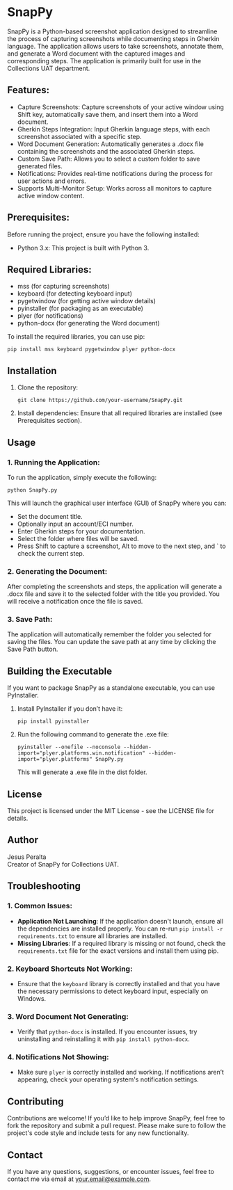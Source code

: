 <h1>SnapPy</h1>

<p>SnapPy is a Python-based screenshot application designed to streamline the process of capturing screenshots while documenting steps in Gherkin language. The application allows users to take screenshots, annotate them, and generate a Word document with the captured images and corresponding steps. The application is primarily built for use in the Collections UAT department.</p>

<h2>Features:</h2>
<ul>
    <li>Capture Screenshots: Capture screenshots of your active window using Shift key, automatically save them, and insert them into a Word document.</li>
    <li>Gherkin Steps Integration: Input Gherkin language steps, with each screenshot associated with a specific step.</li>
    <li>Word Document Generation: Automatically generates a .docx file containing the screenshots and the associated Gherkin steps.</li>
    <li>Custom Save Path: Allows you to select a custom folder to save generated files.</li>
    <li>Notifications: Provides real-time notifications during the process for user actions and errors.</li>
    <li>Supports Multi-Monitor Setup: Works across all monitors to capture active window content.</li>
</ul>

<h2>Prerequisites:</h2>
<p>Before running the project, ensure you have the following installed:</p>
<ul>
    <li>Python 3.x: This project is built with Python 3.</li>
</ul>

<h2>Required Libraries:</h2>
<ul>
    <li>mss (for capturing screenshots)</li>
    <li>keyboard (for detecting keyboard input)</li>
    <li>pygetwindow (for getting active window details)</li>
    <li>pyinstaller (for packaging as an executable)</li>
    <li>plyer (for notifications)</li>
    <li>python-docx (for generating the Word document)</li>
</ul>

<p>To install the required libraries, you can use pip:</p>
<pre><code>pip install mss keyboard pygetwindow plyer python-docx</code></pre>

<h2>Installation</h2>
<ol>
    <li>
        Clone the repository:
        <pre><code>git clone https://github.com/your-username/SnapPy.git</code></pre>
    </li>
    <li>
        Install dependencies: Ensure that all required libraries are installed (see Prerequisites section).
    </li>
</ol>

<h2>Usage</h2>

<h3>1. Running the Application:</h3>
<p>To run the application, simply execute the following:</p>
<pre><code>python SnapPy.py</code></pre>
<p>This will launch the graphical user interface (GUI) of SnapPy where you can:</p>
<ul>
    <li>Set the document title.</li>
    <li>Optionally input an account/ECI number.</li>
    <li>Enter Gherkin steps for your documentation.</li>
    <li>Select the folder where files will be saved.</li>
    <li>Press Shift to capture a screenshot, Alt to move to the next step, and ` to check the current step.</li>
</ul>

<h3>2. Generating the Document:</h3>
<p>After completing the screenshots and steps, the application will generate a .docx file and save it to the selected folder with the title you provided. You will receive a notification once the file is saved.</p>

<h3>3. Save Path:</h3>
<p>The application will automatically remember the folder you selected for saving the files. You can update the save path at any time by clicking the Save Path button.</p>

<h2>Building the Executable</h2>

<p>If you want to package SnapPy as a standalone executable, you can use PyInstaller.</p>
<ol>
    <li>Install PyInstaller if you don’t have it:
    <pre><code>pip install pyinstaller</code></pre></li>
    <li>Run the following command to generate the .exe file:
    <pre><code>pyinstaller --onefile --noconsole --hidden-import="plyer.platforms.win.notification" --hidden-import="plyer.platforms" SnapPy.py</code></pre></li>
    <p>This will generate a .exe file in the dist folder.</p>
</ol>

<h2>License</h2>
<p>This project is licensed under the MIT License - see the LICENSE file for details.</p>

<h2>Author</h2>
<p>Jesus Peralta<br>Creator of SnapPy for Collections UAT.</p>

<h2>Troubleshooting</h2>

<h3>1. Common Issues:</h3>
<ul>
    <li><strong>Application Not Launching</strong>: If the application doesn't launch, ensure all the dependencies are installed properly. You can re-run <code>pip install -r requirements.txt</code> to ensure all libraries are installed.</li>
    <li><strong>Missing Libraries</strong>: If a required library is missing or not found, check the <code>requirements.txt</code> file for the exact versions and install them using pip.</li>
</ul>

<h3>2. Keyboard Shortcuts Not Working:</h3>
<ul>
    <li>Ensure that the <code>keyboard</code> library is correctly installed and that you have the necessary permissions to detect keyboard input, especially on Windows.</li>
</ul>

<h3>3. Word Document Not Generating:</h3>
<ul>
    <li>Verify that <code>python-docx</code> is installed. If you encounter issues, try uninstalling and reinstalling it with <code>pip install python-docx</code>.</li>
</ul>

<h3>4. Notifications Not Showing:</h3>
<ul>
    <li>Make sure <code>plyer</code> is correctly installed and working. If notifications aren’t appearing, check your operating system's notification settings.</li>
</ul>

<h2>Contributing</h2>
<p>Contributions are welcome! If you’d like to help improve SnapPy, feel free to fork the repository and submit a pull request. Please make sure to follow the project's code style and include tests for any new functionality.</p>

<h2>Contact</h2>
<p>If you have any questions, suggestions, or encounter issues, feel free to contact me via email at <a href="mailto:your.email@example.com">your.email@example.com</a>.</p>

</body>
</html>
